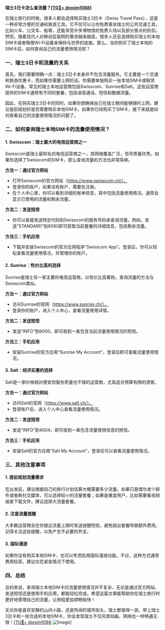 **瑞士3日卡怎么查流量？[[TG💪+ @esim1088](https://t.me/s/esim1088)]**

在瑞士旅行的时候，很多人都会选择购买瑞士3日卡（Swiss Travel Pass），这是一种非常方便的交通和旅游工具。它不仅可以让你免费乘坐瑞士的公共交通工具，比如火车、公交车、船等，还能享受许多博物馆的免费入场以及部分景点的折扣。然而，随着现代人对移动互联网的需求越来越高，很多人还会选择购买瑞士的本地SIM卡或者租借Wi-Fi设备来保持与世界的连接。那么，当你购买了瑞士本地的SIM卡后，如何查询自己的流量使用情况呢？

### 一、瑞士3日卡和流量的关系

首先，我们需要明确一点：瑞士3日卡本身并不包含流量服务。它主要是一个交通和旅游优惠卡，而如果你需要上网的话，你需要单独购买一张本地SIM卡或租赁Wi-Fi设备。常见的瑞士本地运营商包括Swisscom、Sunrise和Salt。这些运营商提供的SIM卡通常有不同的套餐，包括语音通话、短信和数据流量。

因此，在购买瑞士3日卡的同时，如果你想确保自己在瑞士期间能够随时上网，建议提前规划好是否需要购买本地SIM卡。如果你已经购买了SIM卡，接下来就是如何查看自己的流量使用情况的问题了。

### 二、如何查询瑞士本地SIM卡的流量使用情况？

#### 1. Swisscom：瑞士最大的电信运营商之一

Swisscom是瑞士最知名的电信运营商之一，其网络覆盖广泛，信号质量优秀。如果你选择了Swisscom的SIM卡，那么查询流量的方法也非常简单。

**方法一：通过官方网站**
- 打开Swisscom的官方网站（https://www.swisscom.ch/）。
- 登录你的账户。如果没有账户，需要先注册。
- 在个人中心里，你可以看到详细的账单信息，其中包括流量使用情况。通常会显示已使用的流量和剩余流量。

**方法二：发送短信**
- 你可以直接发送特定代码到Swisscom的服务号码来查询流量。例如，发送“STANDARD”到8080即可获取当前套餐的详细信息，包括剩余流量。

**方法三：手机应用**
- 下载并安装Swisscom的官方应用程序“Swisscom App”。登录后，你可以轻松查看流量使用情况，并管理你的账户。

#### 2. Sunrise：性价比高的选择

Sunrise是瑞士另一家主要的电信运营商，以性价比高著称。查询流量的方法与Swisscom类似。

**方法一：通过官方网站**
- 访问Sunrise的官网（https://www.sunrise.ch/）。
- 登录你的账户，进入个人中心，查看流量使用详情。

**方法二：发送短信**
- 发送“INFO”到6000，即可收到一条包含当前流量使用情况的短信。

**方法三：手机应用**
- 安装Sunrise的官方应用“Sunrise My Account”，登录后即可查看流量使用情况。

#### 3. Salt：经济实惠的选择

Salt是一家价格相对便宜但服务质量也不错的运营商，尤其适合预算有限的游客。

**方法一：通过官方网站**
- 访问Salt的官网（https://www.salt.ch/）。
- 登录账户后，进入个人中心查看流量使用情况。

**方法二：发送短信**
- 发送“INFO”到4004，即可收到一条包含流量使用信息的短信。

**方法三：手机应用**
- 安装Salt的官方应用“Salt My Account”，登录后可以查看流量使用情况。

### 三、其他注意事项

#### 1. 提前规划流量需求
在出发前，建议根据自己的旅行计划估算大概需要多少流量。如果只是偶尔发个邮件或者刷社交媒体，可以选择较小的流量套餐；如果是重度用户，比如需要看视频或者下载文件，建议选择大流量套餐。

#### 2. 注意流量提醒
大多数运营商会在你接近流量上限时发送提醒短信，避免超出套餐导致额外费用。记得关注这些提醒，以免产生不必要的开支。

#### 3. 国际漫游
如果你没有购买本地SIM卡，也可以考虑启用国际漫游功能。不过，这种方式通常费用较高，建议仅在紧急情况下使用。

### 四、总结

总的来说，查询瑞士本地SIM卡的流量使用情况并不复杂，无论是通过官方网站、发送短信还是使用手机应用，都能轻松完成。希望这篇文章能帮助你在瑞士旅行时更好地管理自己的流量，让旅程更加顺畅愉快！

无论你是喜欢安静的山间小路，还是热闹的城市街头，瑞士都值得一游。带上瑞士3日卡和一张合适的本地SIM卡，你会发现瑞士不仅风景如画，网络也一样畅通无阻！[[TG💪+ @esim1088](https://t.me/s/esim1088) ![Image](https://i.postimg.cc/4NQfJmqS/Snipaste-2025-05-13-00-14-12.png)]